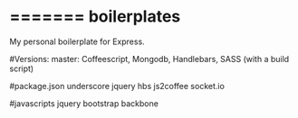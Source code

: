 =======
boilerplates
============
My personal boilerplate for Express.

#Versions:
master: Coffeescript, Mongodb, Handlebars, SASS (with a build script)

#package.json
underscore
jquery
hbs
js2coffee
socket.io

#javascripts
jquery
bootstrap
backbone
